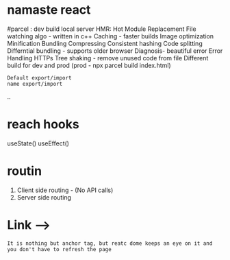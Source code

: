 # namaste react

#parcel :
    dev build
    local server
    HMR: Hot Module Replacement
    File watching algo - written in c++
    Caching - faster builds
    Image optimization
    Minification
    Bundling
    Compressing
    Consistent hashing
    Code splitting
    Differntial bundling - supports older browser
    Diagnosis- beautiful error
    Error Handling
    HTTPs
    Tree shaking - remove unused code from file
    Different build for dev and prod (prod - npx parcel build index.html)


    Default export/import
    name export/import
..
# reach hooks
useState()
useEffect()

# routin
1. Client side routing - (No API calls)
2. Server side routing

# Link -->
    It is nothing but anchor tag, but reatc dome keeps an eye on it and you don't have to refresh the page

